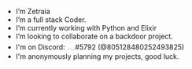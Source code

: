 - I’m Zetraia
- I’m a full stack Coder.
- I’m currently working with Python and Elixir
- I’m looking to collaborate on a backdoor project.
- I'm on Discord: 𓂃#5792 (@805128480252493825)
- I'm anonymously planning my projects, good luck.

<!---
Zetraia/Zetraia is a ✨ special ✨ repository because its `README.md` (this file) appears on your GitHub profile.
You can click the Preview link to take a look at your changes.
--->
